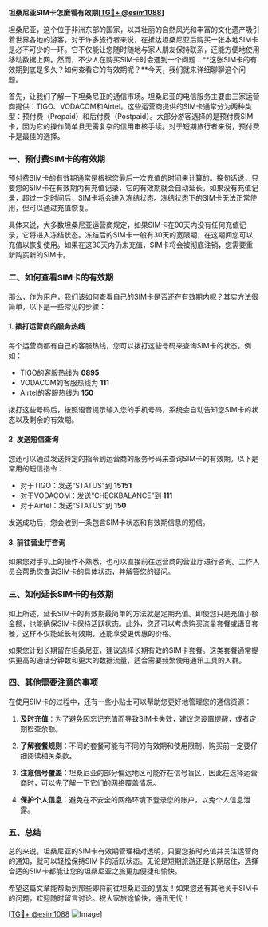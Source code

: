 **坦桑尼亚SIM卡怎麽看有效期[[TG💪+ @esim1088](https://t.me/s/esim1088)]**

坦桑尼亚，这个位于非洲东部的国家，以其壮丽的自然风光和丰富的文化遗产吸引着世界各地的游客。对于许多旅行者来说，在抵达坦桑尼亚后购买一张本地SIM卡是必不可少的一环。它不仅能让您随时随地与家人朋友保持联系，还能方便地使用移动数据上网。然而，不少人在购买SIM卡时会遇到一个问题：**这张SIM卡的有效期到底是多久？如何查看它的有效期呢？**今天，我们就来详细聊聊这个问题。

首先，让我们了解一下坦桑尼亚的通信市场。坦桑尼亚的电信服务主要由三家运营商提供：TIGO、VODACOM和Airtel。这些运营商提供的SIM卡通常分为两种类型：预付费（Prepaid）和后付费（Postpaid）。大部分游客选择的是预付费SIM卡，因为它的操作简单且无需复杂的信用审核手续。对于短期旅行者来说，预付费卡是最佳的选择。

### **一、预付费SIM卡的有效期**

预付费SIM卡的有效期通常是根据您最后一次充值的时间来计算的。换句话说，只要您的SIM卡在有效期内有充值记录，它的有效期就会自动延长。如果没有充值记录，超过一定时间后，SIM卡将会进入冻结状态。冻结状态下的SIM卡无法正常使用，但可以通过充值恢复。

具体来说，大多数坦桑尼亚运营商规定，如果SIM卡在90天内没有任何充值记录，它将进入冻结状态。冻结后的SIM卡一般有30天的宽限期，在这期间您可以充值以恢复使用。如果在这30天内仍未充值，SIM卡将会被彻底注销，您需要重新购买新的SIM卡。

### **二、如何查看SIM卡的有效期**

那么，作为用户，我们该如何查看自己的SIM卡是否还在有效期内呢？其实方法很简单，以下是一些常见的步骤：

#### **1. 拨打运营商的服务热线**

每个运营商都有自己的客服热线，您可以拨打这些号码来查询SIM卡的状态。例如：
- TIGO的客服热线为 **0895**
- VODACOM的客服热线为 **111**
- Airtel的客服热线为 **150**

拨打这些号码后，按照语音提示输入您的手机号码，系统会自动告知您SIM卡的状态以及剩余的有效期。

#### **2. 发送短信查询**

您还可以通过发送特定的指令到运营商的服务号码来查询SIM卡的有效期。以下是常用的短信指令：
- 对于TIGO：发送“STATUS”到 **15151**
- 对于VODACOM：发送“CHECKBALANCE”到 **111**
- 对于Airtel：发送“STATUS”到 **150**

发送成功后，您会收到一条包含SIM卡状态和有效期信息的短信。

#### **3. 前往营业厅咨询**

如果您对手机上的操作不熟悉，也可以直接前往运营商的营业厅进行咨询。工作人员会帮助您查询SIM卡的具体状态，并解答您的疑问。

### **三、如何延长SIM卡的有效期**

如上所述，延长SIM卡的有效期最简单的方法就是定期充值。即使您只是充值小额金额，也能确保SIM卡保持活跃状态。此外，您还可以考虑购买流量套餐或语音套餐，这样不仅能延长有效期，还能享受更优惠的价格。

如果您计划长期留在坦桑尼亚，建议选择长期有效的SIM卡套餐。这类套餐通常提供更高的通话分钟数和更大的数据流量，适合需要频繁使用通讯工具的人群。

### **四、其他需要注意的事项**

在使用SIM卡的过程中，还有一些小贴士可以帮助您更好地管理您的通信资源：

1. **及时充值**：为了避免因忘记充值而导致SIM卡失效，建议您设置提醒，或者定期检查余额。
   
2. **了解套餐规则**：不同的套餐可能有不同的有效期和使用限制，购买前一定要仔细阅读相关条款。

3. **注意信号覆盖**：坦桑尼亚的部分偏远地区可能存在信号盲区，因此在选择运营商时，可以先了解一下它们的网络覆盖情况。

4. **保护个人信息**：避免在不安全的网络环境下登录您的账户，以免个人信息泄露。

### **五、总结**

总的来说，坦桑尼亚的SIM卡有效期管理相对透明，只要您按时充值并关注运营商的通知，就可以轻松保持SIM卡的活跃状态。无论是短期旅游还是长期居住，选择合适的SIM卡都能让您的坦桑尼亚之旅更加便捷和愉快。

希望这篇文章能帮助到那些即将前往坦桑尼亚的朋友！如果您还有其他关于SIM卡的问题，欢迎随时留言讨论。祝大家旅途愉快，通讯无忧！

[[TG💪+ @esim1088](https://t.me/s/esim1088) ![Image](https://i.postimg.cc/4NQfJmqS/Snipaste-2025-05-13-00-14-12.png)]